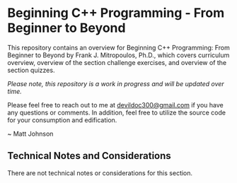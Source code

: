 # Beginning C++ Programming - From Beginner to Beyond

This repository contains an overview for Beginning C++ Programming:
From Beginner to Beyond by Frank J. Mitropoulos, Ph.D., which covers
curriculum overview, overview of the section challenge exercises,
and overview of the section quizzes.

<i>Please note, this repository is a work in progress and will be
updated over time.</i>

Please feel free to reach out to me at devildoc300@gmail.com if you
have any questions or comments. In addition, feel free to utilize
the source code for your consumption and edification.

~ Matt Johnson

Technical Notes and Considerations
----------------------------------------------------------------------------

There are not technical notes or considerations for this section.



